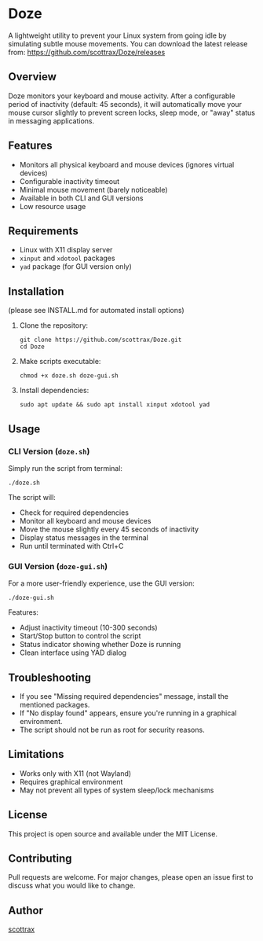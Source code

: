 # Doze

A lightweight utility to prevent your Linux system from going idle by simulating subtle mouse movements.
You can download the latest release from:
https://github.com/scottrax/Doze/releases
## Overview

Doze monitors your keyboard and mouse activity. After a configurable period of inactivity (default: 45 seconds), it will automatically move your mouse cursor slightly to prevent screen locks, sleep mode, or "away" status in messaging applications.

## Features

- Monitors all physical keyboard and mouse devices (ignores virtual devices)
- Configurable inactivity timeout
- Minimal mouse movement (barely noticeable)
- Available in both CLI and GUI versions
- Low resource usage

## Requirements

- Linux with X11 display server
- `xinput` and `xdotool` packages
- `yad` package (for GUI version only)

## Installation
(please see INSTALL.md for automated install options)

1. Clone the repository:
   ```
   git clone https://github.com/scottrax/Doze.git
   cd Doze
   ```

2. Make scripts executable:
   ```
   chmod +x doze.sh doze-gui.sh
   ```

3. Install dependencies:
   ```
   sudo apt update && sudo apt install xinput xdotool yad
   ```

## Usage

### CLI Version (`doze.sh`)

Simply run the script from terminal:

```
./doze.sh
```

The script will:
- Check for required dependencies
- Monitor all keyboard and mouse devices
- Move the mouse slightly every 45 seconds of inactivity
- Display status messages in the terminal
- Run until terminated with Ctrl+C

### GUI Version (`doze-gui.sh`)

For a more user-friendly experience, use the GUI version:

```
./doze-gui.sh
```

Features:
- Adjust inactivity timeout (10-300 seconds)
- Start/Stop button to control the script
- Status indicator showing whether Doze is running
- Clean interface using YAD dialog

## Troubleshooting

- If you see "Missing required dependencies" message, install the mentioned packages.
- If "No display found" appears, ensure you're running in a graphical environment.
- The script should not be run as root for security reasons.

## Limitations

- Works only with X11 (not Wayland)
- Requires graphical environment
- May not prevent all types of system sleep/lock mechanisms

## License

This project is open source and available under the MIT License.

## Contributing

Pull requests are welcome. For major changes, please open an issue first to discuss what you would like to change.

## Author

[scottrax](https://github.com/scottrax)
